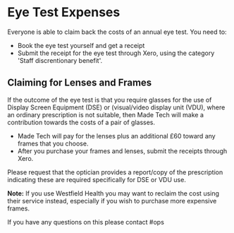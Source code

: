# Eye Test Expenses

Everyone is able to claim back the costs of an annual eye test. You need to:

- Book the eye test yourself and get a receipt
- Submit the receipt for the eye test through Xero, using the category 'Staff discrentionary benefit'.

## Claiming for Lenses and Frames

If the outcome of the eye test is that you require glasses for the use of Display Screen Equipment (DSE) or (visual/video display unit (VDU), where an ordinary prescription is not suitable, then Made Tech will make a contribution towards the costs of a pair of glasses.

- Made Tech will pay for the lenses plus an additional £60 toward any frames that you choose.
- After you purchase your frames and lenses, submit the receipts through Xero.

Please request that the optician provides a report/copy of the prescription indicating these are required specifically for DSE or VDU use.

**Note:** If you use Westfield Health you may want to reclaim the cost using their service instead, especially if you wish to purchase more expensive frames.

If you have any questions on this please contact #ops
